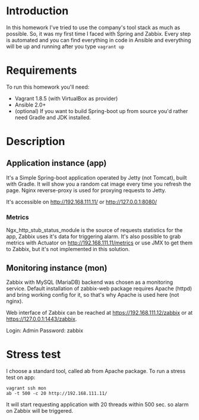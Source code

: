 # Introduction
In this homework I've tried to use the company's tool stack as much as possible.
So, it was my first time I faced with Spring and Zabbix.
Every step is automated and you can find everything in code in Ansible and everything
will be up and running after you type ```vagrant up```

# Requirements
To run this homework you'll need:

* Vagrant 1.8.5 (with VirtualBox as provider)
* Ansible 2.0+
* (optional) If you want to build Spring-boot up from source you'd rather need
Gradle and JDK installed.

# Description
## Application instance (app)

It's a Simple Spring-boot application operated by Jetty (not Tomcat), built with Gradle.
It will show you a random cat image every time you refresh the page.
Nginx reverse-proxy is used for proxying requests to Jetty.

It's accessible on http://192.168.111.11/ or http://127.0.0.1:8080/

### Metrics

Ngx_http_stub_status_module is the source of requests statistics for the app,
Zabbix uses it's data for triggering alarm.
It's also possible to grab metrics with Actuator on http://192.168.111.11/metrics or
use JMX to get them to Zabbix, but it's not implemented in this solution.

## Monitoring instance (mon)

Zabbix with MySQL (MariaDB) backend was chosen as a monitoring service. Default
installation of zabbix-web package requires Apache (httpd) and bring working config
for it, so that's why Apache is used here (not nginx).

Web interface of Zabbix can be reached at https://192.168.111.12/zabbix or at https://127.0.0.1:1443/zabbix.

Login: Admin
Password: zabbix

# Stress test
I choose a standard tool, called ab from Apache package.
To run a stress test on app:

```
vagrant ssh mon
ab -t 500 -c 20 http://192.168.111.11/
```

It will start requesting application with 20 threads within 500 sec. so alarm on
Zabbix will be triggered.
